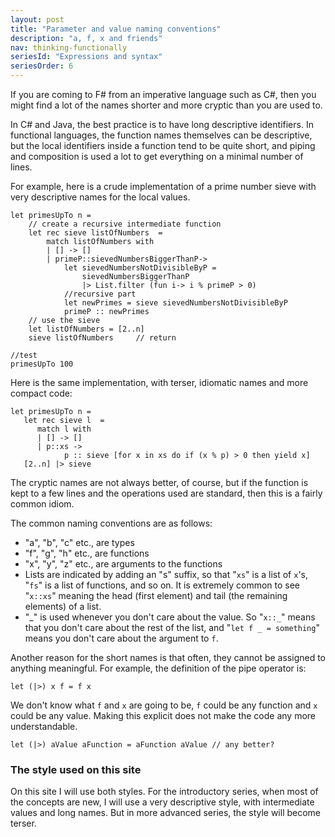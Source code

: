 ```yaml
---
layout: post
title: "Parameter and value naming conventions"
description: "a, f, x and friends"
nav: thinking-functionally
seriesId: "Expressions and syntax"
seriesOrder: 6
---
```


If you are coming to F# from an imperative language such as C#, then you might find a lot of the names shorter and more cryptic than you are used to.  

In C# and Java, the best practice is to have long descriptive identifiers.  In functional languages, the function names themselves can be descriptive, but the local identifiers inside a function tend to be quite short, and piping and composition is used a lot to get everything on a minimal number of lines.

For example, here is a crude implementation of a prime number sieve with very descriptive names for the local values.

```
let primesUpTo n = 
    // create a recursive intermediate function
    let rec sieve listOfNumbers  = 
        match listOfNumbers with 
        | [] -> []
        | primeP::sievedNumbersBiggerThanP-> 
            let sievedNumbersNotDivisibleByP = 
                sievedNumbersBiggerThanP
                |> List.filter (fun i-> i % primeP > 0)
            //recursive part
            let newPrimes = sieve sievedNumbersNotDivisibleByP
            primeP :: newPrimes
    // use the sieve
    let listOfNumbers = [2..n]
    sieve listOfNumbers     // return

//test
primesUpTo 100
```

Here is the same implementation, with terser, idiomatic names and more compact code:

```
let primesUpTo n = 
   let rec sieve l  = 
      match l with 
      | [] -> []
      | p::xs -> 
            p :: sieve [for x in xs do if (x % p) > 0 then yield x]
   [2..n] |> sieve 
```

The cryptic names are not always better, of course, but if the function is kept to a few lines and the operations used are standard, then this is a fairly common idiom.

The common naming conventions are as follows:

* "a", "b", "c" etc., are types
* "f", "g", "h" etc., are functions
* "x", "y", "z" etc., are arguments to the functions 
* Lists are indicated by adding an "s" suffix, so that "`xs`" is a list of `x`'s, "`fs`" is a list of functions, and so on.  It is extremely common to see "`x::xs`" meaning the head (first element) and tail (the remaining elements) of a list.
* "_" is used whenever you don't care about the value. So "`x::_`" means that you don't care about the rest of the list, and "`let f _ = something`" means you don't care about the argument to `f`.

Another reason for the short names is that often, they cannot be assigned to anything meaningful.  For example, the definition of the pipe operator is:

```
let (|>) x f = f x
```

We don't know what `f` and `x` are going to be, `f` could be any function and `x` could be any value. Making this explicit does not make the code any more understandable.

```
let (|>) aValue aFunction = aFunction aValue // any better?
```

### The style used on this site 

On this site I will use both styles.  For the introductory series, when most of the concepts are new, I will use a very descriptive style, with intermediate values and long names.  But in more advanced series, the style will become terser.
